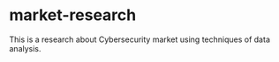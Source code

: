 # market-research
This is a research about Cybersecurity market using techniques of data analysis. 
